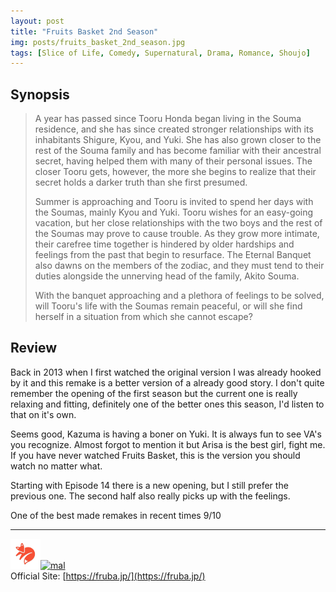 ```yaml
---
layout: post
title: "Fruits Basket 2nd Season"
img: posts/fruits_basket_2nd_season.jpg 
tags: [Slice of Life, Comedy, Supernatural, Drama, Romance, Shoujo]
---
```


## Synopsis
>A year has passed since Tooru Honda began living in the Souma residence, and she has since created stronger relationships with its inhabitants Shigure, Kyou, and Yuki. She has also grown closer to the rest of the Souma family and has become familiar with their ancestral secret, having helped them with many of their personal issues. The closer Tooru gets, however, the more she begins to realize that their secret holds a darker truth than she first presumed.
>
>Summer is approaching and Tooru is invited to spend her days with the Soumas, mainly Kyou and Yuki. Tooru wishes for an easy-going vacation, but her close relationships with the two boys and the rest of the Soumas may prove to cause trouble. As they grow more intimate, their carefree time together is hindered by older hardships and feelings from the past that begin to resurface. The Eternal Banquet also dawns on the members of the zodiac, and they must tend to their duties alongside the unnerving head of the family, Akito Souma.
>
>With the banquet approaching and a plethora of feelings to be solved, will Tooru's life with the Soumas remain peaceful, or will she find herself in a situation from which she cannot escape?

## Review
Back in 2013 when I first watched the original version I was already hooked by it and this remake is a better version of a already good story. I don't quite remember the opening of the first season but the current one is really relaxing and fitting, definitely one of the better ones this season, I'd listen to that on it's own.

Seems good, Kazuma is having a boner on Yuki. It is always fun to see VA's you recognize. Almost forgot to mention it but Arisa is the best girl, fight me. If you have never watched Fruits Basket, this is the version you should watch no matter what.

Starting with Episode 14 there is a new opening, but I still prefer the previous one. The second half also really picks up with the feelings.
   
One of the best made remakes in recent times 9/10

---

[![kitsu](..\assets\img\kitsu.png)](https://kitsu.io/anime/fruits-basket-2nd-season)[![mal](..\assets\img\mal.ico)](https://myanimelist.net/anime/40417/Fruits_Basket_2nd_Season)  
Official Site: [https://fruba.jp/](https://fruba.jp/)